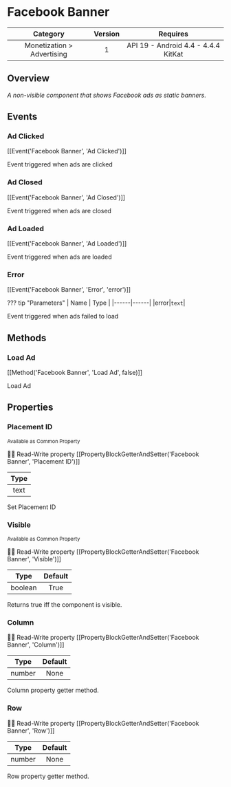 # Facebook Banner

| Category | Version | Requires |
|:--------:|:-------:|:--------:|
|Monetization > Advertising|1|API 19 - Android 4.4 - 4.4.4 KitKat|

## Overview

_A non-visible component that shows Facebook ads as static banners._

## Events

### Ad Clicked

[[Event('Facebook Banner', 'Ad Clicked')]]

Event triggered when ads are clicked

### Ad Closed

[[Event('Facebook Banner', 'Ad Closed')]]

Event triggered when ads are closed

### Ad Loaded

[[Event('Facebook Banner', 'Ad Loaded')]]

Event triggered when ads are loaded

### Error

[[Event('Facebook Banner', 'Error', 'error')]]

??? tip "Parameters"
    | Name | Type |
    |------|------|
    |error|`text`|


Event triggered when ads failed to load

## Methods

### Load Ad

[[Method('Facebook Banner', 'Load Ad', false)]]

Load Ad

## Properties

### Placement ID

<small>Available as Common Property</small>

:eyes::pencil: Read-Write property
[[PropertyBlockGetterAndSetter('Facebook Banner', 'Placement ID')]]

| Type |
|:----:|
|text|

Set Placement ID

### Visible

<small>Available as Common Property</small>

:eyes::pencil: Read-Write property
[[PropertyBlockGetterAndSetter('Facebook Banner', 'Visible')]]

| Type | Default |
|:----:|:-------:|
|boolean|True|

Returns true iff the component is visible.

### Column



:eyes::pencil: Read-Write property
[[PropertyBlockGetterAndSetter('Facebook Banner', 'Column')]]

| Type | Default |
|:----:|:-------:|
|number|None|

Column property getter method.

### Row



:eyes::pencil: Read-Write property
[[PropertyBlockGetterAndSetter('Facebook Banner', 'Row')]]

| Type | Default |
|:----:|:-------:|
|number|None|

Row property getter method.